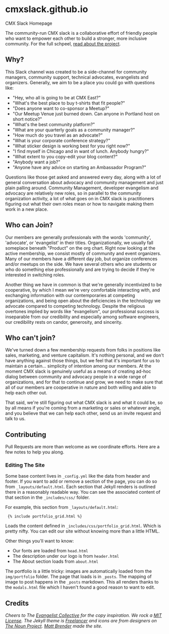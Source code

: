 # cmxslack.github.io
CMX Slack Homepage

The community-run CMX slack is a collaborative effort of friendly people who want to empower each other to build a stronger, more inclusive community. For the full schpeel, [read about the project](https://github.com/cmxslack/getting-started).

## Why?
This Slack channel was created to be a side-channel for community managers, community support, technical advocates, evangelists and
organizers. Generally, we aim to be a place you could go with questions like:

* "Hey, who all is going to be at CMX East?"
* "What's the best place to buy t-shirts that fit people?"
* "Does anyone want to co-sponsor a Meetup?"
* "Our Meetup Venue just burned down. Can anyone in Portland host on short notice?"
* "What's the best community platform?"
* "What are your quarterly goals as a community manager?"
* "How much do you travel as an advocate?"
* "What is your corporate conference strategy?"
* "What sticker design is working best for you right now?"
* "I find myself in Chicago and in want of lunch. Anybody hungry?"
* "What extent to you copy-edit your blog content?"
* "Anybody want a job?"
* "Anyone have any advice on starting an Ambassador Program?"

Questions like those get asked and answered every day, along with a lot
of general conversation about advocacy and community management and just plain
palling around. Community Management, developer evangelism and advocacy are relatively new roles, so
in parallel to the community organization activity, a lot of what goes on in
CMX slack is practitioners figuring out what their own roles mean or how to navigate
making them work in a new place.

## Who can Join?
Our members are generally professionals with the words 'community', 'advocate',
or 'evangelist' in their titles. Organizationally, we usually fall someplace
beneath "Product" on the org chart. Right now looking at the active membership,
we consist mostly of community and event organizers. Many of our members have a
different day job, but organize conferences and/or meetups on the side. We have
several others who are students or who do something else professionally and are
trying to decide if they're interested in switching roles.

Another thing we have in common is that we're generally incentivized to be
cooperative, by which I mean we're very comfortable interacting with, and
exchanging information with our contemporaries at competing organizations, and
being open about the deficiencies in the technology we advocate compared to
competing technology. Despite the religious overtones implied by words like
"evangelism", our professional success is inseparable from our credibility and
especially among software engineers, our credibility rests on candor,
generosity, and sincerity.

## Who can't join?
We've turned down a few membership requests from folks in positions like sales,
marketing, and venture capitalism. It's nothing personal, and we don't have
anything against those things, but we feel that it's important for us to
maintain a certain... simplicity of intention among our members.  At the
moment CMX slack is genuinely useful as a means of creating ad-hoc dialog between
community and advocacy people in a wide range of organizations, and for that to
continue and grow, we need to make sure that all of our members are cooperative
in nature and both willing and able to help each other out.

That said, we're still figuring out what CMX slack is and what it could be, so by
all means if you're coming from a marketing or sales or whatever angle, and you
believe that we can help each other, send us an invite request and talk to us.

## Contributing

Pull Requests are more than welcome as we coordinate efforts. Here are a few notes to help you along.

### Editing The Site

Some base content lives in `_config.yml` like the data from header and footer. If you want to add or remove a section of the page, you can do so from `_layouts/default.html`. Each section that Jekyll renders is outlined there in a reasonably readable way. You can see the associated content of that section in the `_includes/css/` folder.

For example, this section from `_layouts/default.html`:

     {% include portfolio_grid.html %}

Loads the content defined in `_includes/css/portfolio_grid.html`. Which is pretty nifty. You can edit our site without knowing more than a little HTML.

Other things you'll want to know:

* Our fonts are loaded from `head.html`
* The description under our logo is from `header.html`
* The About section loads from `about.html`

The portfolio is a little tricky: images are automatically loaded from the `img/portfolio` folder. The page that loads is in `_posts`. The mapping of image to post happens in the `_posts` markdown. This all renders thanks to the `modals.html` file which I haven't found a good reason to want to edit.

## Credits

<i>Cheers to The <a href="https://github.com/evangelistcollective/getting-started">Evangelist Collective</a> for the copy inspiration.<i> We rock a [MIT License]([LICENSE]). The Jekyll theme is [Freelancer](http://jekyllthemes.org/themes/freelancer/) and icons are from designers on [The Noun Project](http://thenounproject.com). [Matt Brender](http://github.com/mjbrender) made the site.
